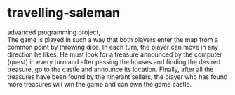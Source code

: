 # travelling-saleman
advanced programming project,  
The game is played in such a way that both players enter the map from a common point by throwing dice. In each turn, the player can move in any direction he likes. He must look for a treasure announced by the computer (quest) in every turn and after passing the houses and finding the desired treasure, go to the castle and announce its location. Finally, after all the treasures have been found by the itinerant sellers, the player who has found more treasures will win the game and can own the game castle.

